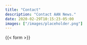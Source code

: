 ```yaml
---
title: "Contact"
description: "Contact AAN News."
date: 2020-02-29T10:15:23-05:00
images: ["/images/placeholder.png"]
---
```


{{< form >}}
